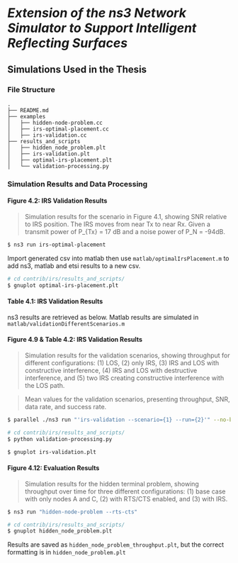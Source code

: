 # *Extension of the ns3 Network Simulator to Support Intelligent Reflecting Surfaces*

## Simulations Used in the Thesis
### File Structure
```
.
├── README.md
├── examples
│   ├── hidden-node-problem.cc
│   ├── irs-optimal-placement.cc
│   ├── irs-validation.cc
├── results_and_scripts
│   ├── hidden_node_problem.plt
│   ├── irs-validation.plt
│   ├── optimal-irs-placement.plt
│   └── validation-processing.py
```

### Simulation Results and Data Processing

#### **Figure 4.2: IRS Validation Results**
> Simulation results for the scenario in Figure 4.1, showing SNR relative to IRS position. The IRS moves from near Tx to near Rx. Given a transmit power of P_{Tx} = 17 dB and a noise power of P_N = -94dB.

```bash
$ ns3 run irs-optimal-placement
```
Import generated csv into matlab then use `matlab/optimalIrsPlacement.m` to add ns3, matlab and etsi results to a new csv.
```bash
# cd contrib/irs/results_and_scripts/
$ gnuplot optimal-irs-placement.plt
```

#### **Table 4.1: IRS Validation Results**
ns3 results are retrieved as below.
Matlab results are simulated in `matlab/validationDifferentScenarios.m`

#### **Figure 4.9 &  Table 4.2: IRS Validation Results**
>Simulation results for the validation scenarios, showing throughput for different configurations: (1) LOS, (2) only IRS, (3) IRS and LOS with constructive interference, (4) IRS and LOS with destructive interference, and (5) two IRS creating constructive interference with the LOS path.

>Mean values for the validation scenarios, presenting throughput, SNR, data rate, and success rate.

```bash
$ parallel ./ns3 run "'irs-validation --scenario={1} --run={2}'" --no-build --quiet ::: LOS IRS IrsConstructive IrsDestructive multiIrs ::: $(seq 1 100) > contrib/irs/results_and_scripts/irs-validation-sim-100.txt

# cd contrib/irs/results_and_scripts/
$ python validation-processing.py

$ gnuplot irs-validation.plt
```

#### **Figure 4.12: Evaluation Results**
> Simulation results for the hidden terminal problem, showing throughput over time for three different configurations: (1) base case with only nodes A and C, (2) with RTS/CTS enabled, and (3) with IRS.

```bash
$ ns3 run "hidden-node-problem --rts-cts"

# cd contrib/irs/results_and_scripts/
$ gnuplot hidden_node_problem.plt
```
Results are saved as `hidden_node_problem_throughput.plt`, but the correct formatting is in `hidden_node_problem.plt`
